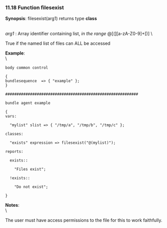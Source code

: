 ### 11.18 Function filesexist

**Synopsis**: filesexist(arg1) returns type **class**

\
 *arg1* : Array identifier containing list, *in the range*
@[(][a-zA-Z0-9]+[)] \

True if the named list of files can ALL be accessed

**Example**:\
 \

    body common control

    {
    bundlesequence  => { "example" };
    }

    ###########################################################

    bundle agent example

    {     
    vars:

      "mylist" slist => { "/tmp/a", "/tmp/b", "/tmp/c" };

    classes:

      "exists" expression => filesexist("@(mylist)");

    reports:

      exists::

        "Files exist";

      !exists::

        "Do not exist";

    }


**Notes**:\
 \

The user must have access permissions to the file for this to work
faithfully.
